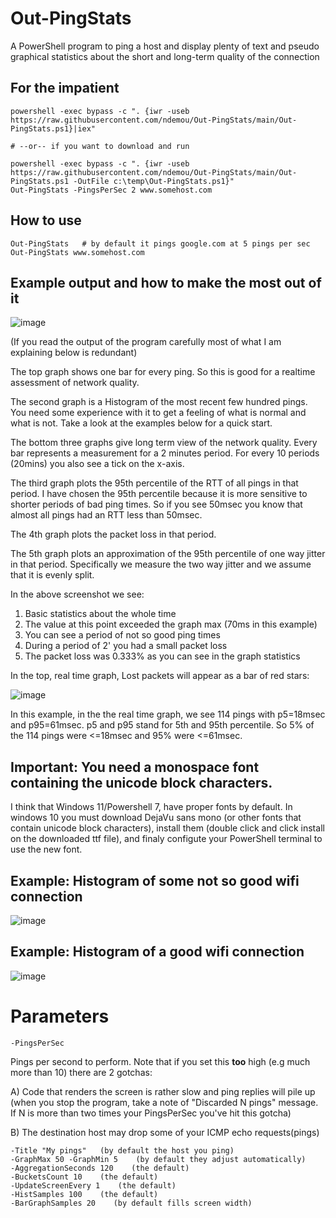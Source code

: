 # Out-PingStats

A PowerShell program to ping a host and display plenty of text and pseudo graphical statistics about the short and long-term quality of the connection

## For the impatient

    powershell -exec bypass -c ". {iwr -useb https://raw.githubusercontent.com/ndemou/Out-PingStats/main/Out-PingStats.ps1}|iex"
    
    # --or-- if you want to download and run
    
    powershell -exec bypass -c ". {iwr -useb https://raw.githubusercontent.com/ndemou/Out-PingStats/main/Out-PingStats.ps1 -OutFile c:\temp\Out-PingStats.ps1}"
    Out-PingStats -PingsPerSec 2 www.somehost.com
    
## How to use
    Out-PingStats   # by default it pings google.com at 5 pings per sec
    Out-PingStats www.somehost.com 

## Example output and how to make the most out of it 
![image](https://user-images.githubusercontent.com/4411400/204651704-cc6d6e56-81a7-43aa-b82e-6adec8f1a26e.png)

(If you read the output of the program carefully most of what I am explaining below is redundant)

The top graph shows one bar for every ping.
So this is good for a realtime assessment of network quality.

The second graph is a Histogram of the most recent few hundred pings.
You need some experience with it to get a feeling of what is normal and what is not.
Take a look at the examples below for a quick start.

The bottom three graphs give long term view of the network quality. 
Every bar represents a measurement for a 2 minutes period. 
For every 10 periods (20mins) you also see a tick on the x-axis.

The third graph plots the 95th percentile of the RTT of all pings in that period.
I have chosen the 95th percentile because it is more sensitive to shorter periods of bad ping times. 
So if you see 50msec you know that almost all pings had an RTT less than 50msec.

The 4th graph plots the packet loss in that period.

The 5th graph plots an approximation of the 95th percentile of one way jitter in that period.
Specifically we measure the two way jitter and we assume that it is evenly split.


In the above screenshot we see:
   1.   Basic statistics about the whole time
   1.   The value at this point exceeded the graph max (70ms in this example)
   1.   You can see a period of not so good ping times
   1.   During a period of 2' you had a small packet loss
   1.   The packet loss was 0.333% as you can see in the graph statistics 

In the top, real time graph, Lost packets will appear as a bar of red stars: 

![image](https://user-images.githubusercontent.com/4411400/204651924-730d2144-0dbf-41b8-a825-8e53f8072165.png)

In this example, in the the real time graph, we see 114 pings with p5=18msec and p95=61msec. p5 and p95 stand for 5th and 95th percentile. So 5% of the 114 pings were <=18msec and 95% were <=61msec.

## Important: You need a monospace font containing the unicode block characters.

I think that Windows 11/Powershell 7, have proper fonts by default. 
In windows 10 you must download DejaVu sans mono 
(or other fonts that contain unicode block characters), 
install them (double click and click install on the downloaded ttf file), 
and finaly configute your PowerShell terminal to use the new font.

## Example: Histogram of some not so good wifi connection

![image](https://user-images.githubusercontent.com/4411400/204652000-c71b4ccd-2cda-4458-a846-f122332446b0.png)

## Example: Histogram of a good wifi connection

![image](https://user-images.githubusercontent.com/4411400/204652036-79f1b56c-1866-4508-b6af-0e8beddc1e5a.png)

# Parameters
    -PingsPerSec

Pings per second to perform.
Note that if you set this **too** high (e.g much more than 10) there are 2 gotchas:

A) Code that renders the screen is rather slow and ping replies will pile up
  (when you stop the program, take a note of "Discarded N pings" message.
  If N is more than two times your PingsPerSec you've hit this gotcha)

B) The destination host may drop some of your ICMP echo requests(pings)

    -Title "My pings"   (by default the host you ping)
    -GraphMax 50 -GraphMin 5    (by default they adjust automatically)
    -AggregationSeconds 120    (the default)
    -BucketsCount 10    (the default)
    -UpdateScreenEvery 1    (the default)
    -HistSamples 100    (the default)
    -BarGraphSamples 20    (by default fills screen width) 
